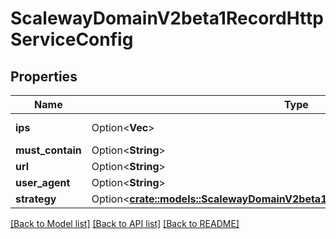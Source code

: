 # ScalewayDomainV2beta1RecordHttpServiceConfig

## Properties

Name | Type | Description | Notes
------------ | ------------- | ------------- | -------------
**ips** | Option<**Vec<String>**> | (IP address) | [optional]
**must_contain** | Option<**String**> |  | [optional]
**url** | Option<**String**> |  | [optional]
**user_agent** | Option<**String**> |  | [optional]
**strategy** | Option<[**crate::models::ScalewayDomainV2beta1RecordHttpServiceConfigStrategy**](scaleway.domain.v2beta1.Record.HTTPServiceConfig.Strategy.md)> |  | [optional]

[[Back to Model list]](../README.md#documentation-for-models) [[Back to API list]](../README.md#documentation-for-api-endpoints) [[Back to README]](../README.md)


